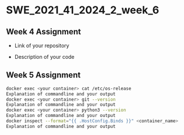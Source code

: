 # SWE_2021_41_2024_2_week_6

## Week 4 Assignment

- Link of your repository


- Description of your code


## Week 5 Assignment

```bash
docker exec <your container> cat /etc/os-release
Explanation of commandline and your output
docker exec <your container> git --version
Explanation of commandline and your output
docker exec <your container> python3 --version
Explanation of commandline and your output
docker inspect --format="{{ .HostConfig.Binds }}" <container_name>
Explanation of commandline and your output
